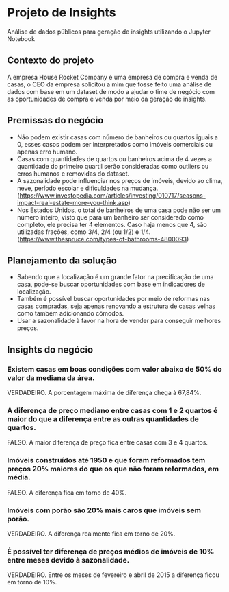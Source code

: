 # Projeto de Insights
Análise de dados públicos para geração de insights utilizando o Jupyter Notebook

## Contexto do projeto
A empresa House Rocket Company é uma empresa de compra e venda de casas, o CEO da empresa solicitou a mim que fosse feito uma análise de dados com base em um dataset de modo a ajudar o time de negócio com as oportunidades de compra e venda por meio da geração de insights.

## Premissas do negócio
- Não podem existir casas com número de banheiros ou quartos iguais a 0, esses casos podem ser interpretados como imóveis comerciais ou apenas erro humano.
- Casas com quantidades de quartos ou banheiros acima de 4 vezes a quantidade do primeiro quartil serão consideradas como outliers ou erros humanos e removidas do dataset.
- A sazonalidade pode influenciar nos preços de imóveis, devido ao clima, neve, período escolar e dificuldades na mudança.(https://www.investopedia.com/articles/investing/010717/seasons-impact-real-estate-more-you-think.asp)
- Nos Estados Unidos, o total de banheiros de uma casa pode não ser um número inteiro, visto que para um banheiro ser considerado como completo, ele precisa ter 4 elementos. Caso haja menos que 4, são utilizadas frações, como 3/4, 2/4 (ou 1/2) e 1/4. (https://www.thespruce.com/types-of-bathrooms-4800093)

## Planejamento da solução
- Sabendo que a localização é um grande fator na precificação de uma casa, pode-se buscar oportunidades com base em indicadores de localização.
- Também é possível buscar oportunidades por meio de reformas nas casas compradas, seja apenas renovando a estrutura de casas velhas como também adicionando cômodos.
- Usar a sazonalidade à favor na hora de vender para conseguir melhores preços.

## Insights do negócio

### Existem casas em boas condições com valor abaixo de 50% do valor da mediana da área. 
VERDADEIRO. A porcentagem máxima de diferença chega à 67,84%.
### A diferença de preço mediano entre casas com 1 e 2 quartos é maior do que a diferença entre as outras quantidades de quartos. 
FALSO. A maior diferença de preço fica entre casas com 3 e 4 quartos.
### Imóveis construídos até 1950 e que foram reformados tem preços 20% maiores do que os que não foram reformados, em média. 
FALSO. A diferença fica em torno de 40%.
### Imóveis com porão são 20% mais caros que imóveis sem porão. 
VERDADEIRO. A diferença realmente fica em torno de 20%.
### É possível ter diferença de preços médios de imóveis de 10% entre meses devido à sazonalidade. 
VERDADEIRO. Entre os meses de fevereiro e abril de 2015 a diferença ficou em torno de 10%.
